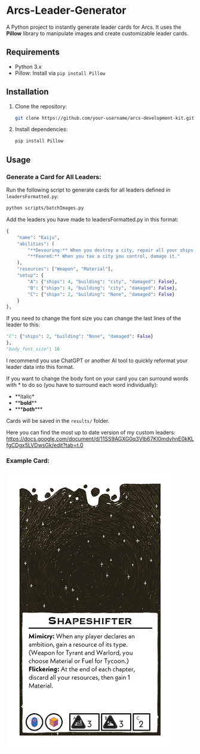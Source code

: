# Arcs-Leader-Generator

A Python project to instantly generate leader cards for Arcs. It uses the **Pillow** library to manipulate images and create customizable leader cards.

## Requirements

* Python 3.x
* Pillow: Install via `pip install Pillow`

## Installation

1. Clone the repository:

   ```bash
   git clone https://github.com/your-username/arcs-development-kit.git
   ```

2. Install dependencies:

   ```bash
   pip install Pillow
   ```

## Usage

### Generate a Card for All Leaders:

Run the following script to generate cards for all leaders defined in `leadersFormatted.py`:

```bash
python scripts/batchImages.py
```

Add the leaders you have made to leadersFormatted.py in this format:

```python
{
    "name": "Kaiju",
    "abilities": (
        "**Devouring:** When you destroy a city, repair all your ships in its cluster.\n"
        "**Feared:** When you tax a city you control, damage it."
    ),
    "resources": ["Weapon", "Material"],
    "setup": {
        "A": {"ships": 4, "building": "city", "damaged": False},
        "B": {"ships": 4, "building": "city", "damaged": False},
        "C": {"ships": 2, "building": "None", "damaged": False}
    }
},
```

If you need to change the font size you can change the last lines of the leader to this:

```python
"C": {"ships": 2, "building": "None", "damaged": False}
},
"body_font_size": 16
```

I recommend you use ChatGPT or another AI tool to quickly reformat your leader data into this format.

If you want to change the body font on your card you can surround words with \* to do so (you have to surround each word individually):

* \**italic\*
* \*\***bold**\*\*
* \*\*\****both***\*\*\*

Cards will be saved in the `results/` folder.

Here you can find the most up to date version of my custom leaders: https://docs.google.com/document/d/11SS9AGXG0q3Vlb67Kl0mdvhnE0kKLfgCDgx5LVDwsGk/edit?tab=t.0

### Example Card:

![Demo Card](https://github.com/Laurens1234/Arcs-Leader-Generator/blob/main/results/Shapeshifter_Card.png)
